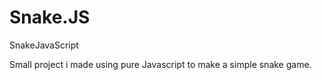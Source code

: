 # Snake.JS
SnakeJavaScript

Small project i made using pure Javascript to make a simple snake game. 
